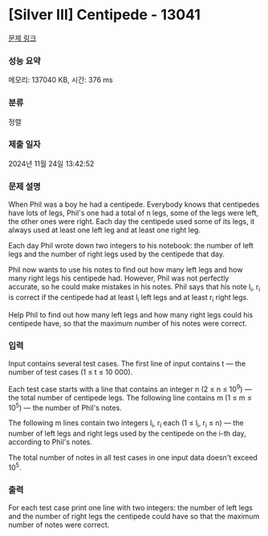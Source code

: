# [Silver III] Centipede - 13041 

[문제 링크](https://www.acmicpc.net/problem/13041) 

### 성능 요약

메모리: 137040 KB, 시간: 376 ms

### 분류

정렬

### 제출 일자

2024년 11월 24일 13:42:52

### 문제 설명

<p>When Phil was a boy he had a centipede. Everybody knows that centipedes have lots of legs, Phil's one had a total of n legs, some of the legs were left, the other ones were right. Each day the centipede used some of its legs, it always used at least one left leg and at least one right leg.</p>

<p>Each day Phil wrote down two integers to his notebook: the number of left legs and the number of right legs used by the centipede that day.</p>

<p>Phil now wants to use his notes to find out how many left legs and how many right legs his centipede had. However, Phil was not perfectly accurate, so he could make mistakes in his notes. Phil says that his note l<sub>i</sub>, r<sub>i</sub> is correct if the centipede had at least l<sub>i</sub> left legs and at least r<sub>i</sub> right legs.</p>

<p>Help Phil to find out how many left legs and how many right legs could his centipede have, so that the maximum number of his notes were correct.</p>

### 입력 

 <p>Input contains several test cases. The first line of input contains t — the number of test cases (1 ≤ t ≤ 10 000).</p>

<p>Each test case starts with a line that contains an integer n (2 ≤ n ≤ 10<sup>9</sup>) — the total number of centipede legs. The following line contains m (1 ≤ m ≤ 10<sup>5</sup>) — the number of Phil's notes.</p>

<p>The following m lines contain two integers l<sub>i</sub>, r<sub>i</sub> each (1 ≤ l<sub>i</sub>, r<sub>i</sub> ≤ n) — the number of left legs and right legs used by the centipede on the i-th day, according to Phil's notes.</p>

<p>The total number of notes in all test cases in one input data doesn't exceed 10<sup>5</sup>.</p>

### 출력 

 <p>For each test case print one line with two integers: the number of left legs and the number of right legs the centipede could have so that the maximum number of notes were correct.</p>

<p> </p>


